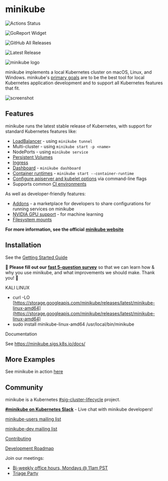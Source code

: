 # minikube

![Actions Status](https://github.com/kubernetes/minikube/workflows/build/badge.svg)

![GoReport Widget](https://goreportcard.com/badge/github.com/kubernetes/minikube)

![GitHub All Releases](https://img.shields.io/github/downloads/kubernetes/minikube/total.svg)

![Latest Release](https://img.shields.io/github/v/release/kubernetes/minikube?include_prereleases)

![minikube logo](https://github.com/kubernetes/minikube/raw/master/images/logo/logo.png)

minikube implements a local Kubernetes cluster on macOS, Linux, and Windows. minikube's [primary goals](https://minikube.sigs.k8s.io/docs/concepts/principles/) are to be the best tool for local Kubernetes application development and to support all Kubernetes features that fit.

![screenshot](https://raw.githubusercontent.com/kubernetes/minikube/master/site/static/images/screenshot.png)

## Features

minikube runs the latest stable release of Kubernetes, with support for standard Kubernetes features like:

*   [LoadBalancer](https://minikube.sigs.k8s.io/docs/handbook/accessing/#loadbalancer-access) - using `minikube tunnel`
*   Multi-cluster - using `minikube start -p <name>`
*   NodePorts - using `minikube service`
*   [Persistent Volumes](https://minikube.sigs.k8s.io/docs/handbook/persistent_volumes/)
*   [Ingress](https://kubernetes.io/docs/tasks/access-application-cluster/ingress-minikube/)
*   [Dashboard](https://minikube.sigs.k8s.io/docs/handbook/dashboard/) - `minikube dashboard`
*   [Container runtimes](https://minikube.sigs.k8s.io/docs/handbook/config/#runtime-configuration) - `minikube start --container-runtime`
*   [Configure apiserver and kubelet options](https://minikube.sigs.k8s.io/docs/handbook/config/#modifying-kubernetes-defaults) via command-line flags
*   Supports common [CI environments](https://github.com/minikube-ci/examples)

As well as developer-friendly features:

*   [Addons](https://minikube.sigs.k8s.io/docs/handbook/deploying/#addons) - a marketplace for developers to share configurations for running services on minikube
*   [NVIDIA GPU support](https://minikube.sigs.k8s.io/docs/tutorials/nvidia_gpu/) - for machine learning
*   [Filesystem mounts](https://minikube.sigs.k8s.io/docs/handbook/mount/)

**For more information, see the official** [**minikube website**](https://minikube.sigs.k8s.io)

## Installation

See the [Getting Started Guide](https://minikube.sigs.k8s.io/docs/start/)

:mega: **Please fill out our** [**fast 5-question survey**](https://forms.gle/Gg3hG5ZySw8c1C24A) so that we can learn how & why you use minikube, and what improvements we should make. Thank you! :dancers:

KALI LINUX

*   curl -LO [https://storage.googleapis.com/minikube/releases/latest/minikube-linux-amd64](https://storage.googleapis.com/minikube/releases/latest/minikube-linux-amd64)
*   sudo install minikube-linux-amd64 /usr/local/bin/minikube

Documentation

See https://minikube.sigs.k8s.io/docs/

## More Examples

See minikube in action [here](https://minikube.sigs.k8s.io/docs/handbook/controls/)

## Community

minikube is a Kubernetes [#sig-cluster-lifecycle](https://github.com/kubernetes/community/tree/master/sig-cluster-lifecycle) project.

[**#minikube on Kubernetes Slack**](https://kubernetes.slack.com) - Live chat with minikube developers!

[minikube-users mailing list](https://groups.google.com/g/minikube-users)

[minikube-dev mailing list](https://groups.google.com/g/minikube-dev)

[Contributing](https://minikube.sigs.k8s.io/docs/contrib/)

[Development Roadmap](https://minikube.sigs.k8s.io/docs/contrib/roadmap/)

Join our meetings:

*   [Bi-weekly office hours, Mondays @ 11am PST](https://tinyurl.com/minikube-oh)
*   [Triage Party](https://minikube.sigs.k8s.io/docs/contrib/triage/)
